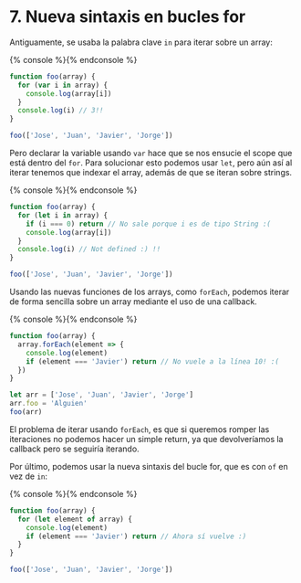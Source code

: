 # 7. Nueva sintaxis en bucles for

Antiguamente, se usaba la palabra clave `in` para iterar sobre un array:

{% console %}{% endconsole %}

```JavaScript
function foo(array) {
  for (var i in array) {
    console.log(array[i])
  }
  console.log(i) // 3!!
}

foo(['Jose', 'Juan', 'Javier', 'Jorge'])
```

Pero declarar la variable usando `var` hace que se nos ensucie el scope que está dentro del `for`. Para solucionar esto podemos usar `let`, pero aún así al iterar tenemos que indexar el array, además de que se iteran sobre strings.

{% console %}{% endconsole %}

```JavaScript
function foo(array) {
  for (let i in array) {
    if (i === 0) return // No sale porque i es de tipo String :(
    console.log(array[i])
  }
  console.log(i) // Not defined :) !!
}

foo(['Jose', 'Juan', 'Javier', 'Jorge'])
```

Usando las nuevas funciones de los arrays, como `forEach`, podemos iterar de forma sencilla sobre un array mediante el uso de una callback.

{% console %}{% endconsole %}

```JavaScript
function foo(array) {
  array.forEach(element => {
    console.log(element)
    if (element === 'Javier') return // No vuele a la línea 10! :(
  })
}

let arr = ['Jose', 'Juan', 'Javier', 'Jorge']
arr.foo = 'Alguien'
foo(arr)
```

El problema de iterar usando `forEach`, es que si queremos romper las iteraciones no podemos hacer un simple return, ya que devolveríamos la callback pero se seguiría iterando.

Por último, podemos usar la nueva sintaxis del bucle for, que es con `of` en vez de `in`:

{% console %}{% endconsole %}

```JavaScript
function foo(array) {
  for (let element of array) {
    console.log(element)
    if (element === 'Javier') return // Ahora sí vuelve :)
  }
}

foo(['Jose', 'Juan', 'Javier', 'Jorge'])
```
